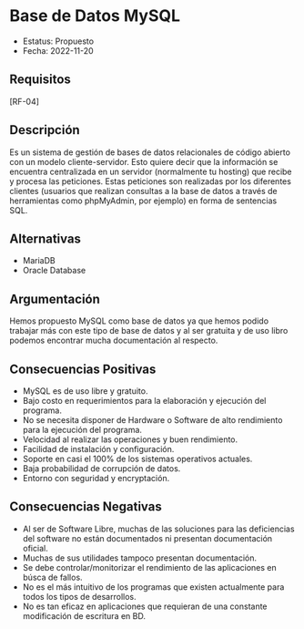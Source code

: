# Base de Datos MySQL
  - Estatus: Propuesto
  - Fecha: 2022-11-20

## Requisitos 

[RF-04]

## Descripción

Es un sistema de gestión de bases de datos relacionales de código abierto con un modelo cliente-servidor. Esto quiere decir que la información se encuentra centralizada en un servidor (normalmente tu hosting) que recibe y procesa las peticiones. Estas peticiones son realizadas por los diferentes clientes (usuarios que realizan consultas a la base de datos a través de herramientas como phpMyAdmin, por ejemplo) en forma de sentencias SQL.

## Alternativas

   - MariaDB
   - Oracle Database

## Argumentación

Hemos propuesto MySQL como base de datos ya que hemos podido trabajar más con este tipo de base de datos y al ser gratuita y de uso libro podemos encontrar mucha documentación al respecto.

## Consecuencias Positivas

   - MySQL es de uso libre y gratuito.
   - Bajo costo en requerimientos para la elaboración y ejecución del programa.
   - No se necesita disponer de Hardware o Software de alto rendimiento para la ejecución del programa.
   - Velocidad al realizar las operaciones y buen rendimiento.
   - Facilidad de instalación y configuración.
   - Soporte en casi el 100% de los sistemas operativos actuales.
   - Baja probabilidad de corrupción de datos.
   - Entorno con seguridad y encryptación.

## Consecuencias Negativas
   
   - Al ser de Software Libre, muchas de las soluciones para las deficiencias del software no están documentados ni presentan documentación oficial.
   - Muchas de sus utilidades tampoco presentan documentación.
   - Se debe controlar/monitorizar el rendimiento de las aplicaciones en búsca de fallos.
   - No es el más intuitivo de los programas que existen actualmente para todos los tipos de desarrollos.
   - No es tan eficaz en aplicaciones que requieran de una constante modificación de escritura en BD.
